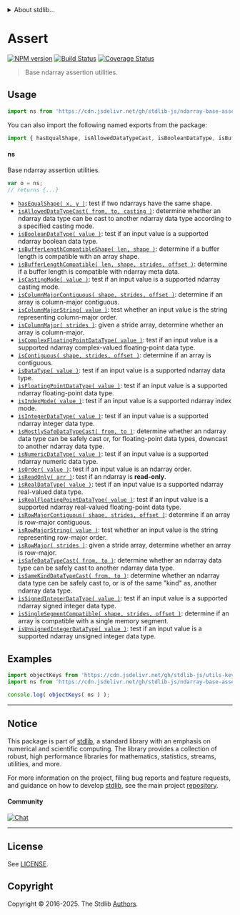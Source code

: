 <!--

@license Apache-2.0

Copyright (c) 2018 The Stdlib Authors.

Licensed under the Apache License, Version 2.0 (the "License");
you may not use this file except in compliance with the License.
You may obtain a copy of the License at

   http://www.apache.org/licenses/LICENSE-2.0

Unless required by applicable law or agreed to in writing, software
distributed under the License is distributed on an "AS IS" BASIS,
WITHOUT WARRANTIES OR CONDITIONS OF ANY KIND, either express or implied.
See the License for the specific language governing permissions and
limitations under the License.

-->


<details>
  <summary>
    About stdlib...
  </summary>
  <p>We believe in a future in which the web is a preferred environment for numerical computation. To help realize this future, we've built stdlib. stdlib is a standard library, with an emphasis on numerical and scientific computation, written in JavaScript (and C) for execution in browsers and in Node.js.</p>
  <p>The library is fully decomposable, being architected in such a way that you can swap out and mix and match APIs and functionality to cater to your exact preferences and use cases.</p>
  <p>When you use stdlib, you can be absolutely certain that you are using the most thorough, rigorous, well-written, studied, documented, tested, measured, and high-quality code out there.</p>
  <p>To join us in bringing numerical computing to the web, get started by checking us out on <a href="https://github.com/stdlib-js/stdlib">GitHub</a>, and please consider <a href="https://opencollective.com/stdlib">financially supporting stdlib</a>. We greatly appreciate your continued support!</p>
</details>

# Assert

[![NPM version][npm-image]][npm-url] [![Build Status][test-image]][test-url] [![Coverage Status][coverage-image]][coverage-url] <!-- [![dependencies][dependencies-image]][dependencies-url] -->

> Base ndarray assertion utilities.



<section class="usage">

## Usage

```javascript
import ns from 'https://cdn.jsdelivr.net/gh/stdlib-js/ndarray-base-assert@deno/mod.js';
```

You can also import the following named exports from the package:

```javascript
import { hasEqualShape, isAllowedDataTypeCast, isBooleanDataType, isBufferLengthCompatible, isBufferLengthCompatibleShape, isCastingMode, isColumnMajor, isColumnMajorContiguous, isColumnMajorString, isComplexFloatingPointDataType, isContiguous, isDataType, isFloatingPointDataType, isIndexMode, isIntegerDataType, isMostlySafeDataTypeCast, isNumericDataType, isOrder, isReadOnly, isRealDataType, isRealFloatingPointDataType, isRowMajor, isRowMajorContiguous, isRowMajorString, isSafeDataTypeCast, isSameKindDataTypeCast, isSignedIntegerDataType, isSingleSegmentCompatible, isUnsignedIntegerDataType } from 'https://cdn.jsdelivr.net/gh/stdlib-js/ndarray-base-assert@deno/mod.js';
```

#### ns

Base ndarray assertion utilities.

```javascript
var o = ns;
// returns {...}
```

<!-- <toc pattern="*"> -->

<div class="namespace-toc">

-   <span class="signature">[`hasEqualShape( x, y )`][@stdlib/ndarray/base/assert/has-equal-shape]</span><span class="delimiter">: </span><span class="description">test if two ndarrays have the same shape.</span>
-   <span class="signature">[`isAllowedDataTypeCast( from, to, casting )`][@stdlib/ndarray/base/assert/is-allowed-data-type-cast]</span><span class="delimiter">: </span><span class="description">determine whether an ndarray data type can be cast to another ndarray data type according to a specified casting mode.</span>
-   <span class="signature">[`isBooleanDataType( value )`][@stdlib/ndarray/base/assert/is-boolean-data-type]</span><span class="delimiter">: </span><span class="description">test if an input value is a supported ndarray boolean data type.</span>
-   <span class="signature">[`isBufferLengthCompatibleShape( len, shape )`][@stdlib/ndarray/base/assert/is-buffer-length-compatible-shape]</span><span class="delimiter">: </span><span class="description">determine if a buffer length is compatible with an array shape.</span>
-   <span class="signature">[`isBufferLengthCompatible( len, shape, strides, offset )`][@stdlib/ndarray/base/assert/is-buffer-length-compatible]</span><span class="delimiter">: </span><span class="description">determine if a buffer length is compatible with ndarray meta data.</span>
-   <span class="signature">[`isCastingMode( value )`][@stdlib/ndarray/base/assert/is-casting-mode]</span><span class="delimiter">: </span><span class="description">test if an input value is a supported ndarray casting mode.</span>
-   <span class="signature">[`isColumnMajorContiguous( shape, strides, offset )`][@stdlib/ndarray/base/assert/is-column-major-contiguous]</span><span class="delimiter">: </span><span class="description">determine if an array is column-major contiguous.</span>
-   <span class="signature">[`isColumnMajorString( value )`][@stdlib/ndarray/base/assert/is-column-major-string]</span><span class="delimiter">: </span><span class="description">test whether an input value is the string representing column-major order.</span>
-   <span class="signature">[`isColumnMajor( strides )`][@stdlib/ndarray/base/assert/is-column-major]</span><span class="delimiter">: </span><span class="description">given a stride array, determine whether an array is column-major.</span>
-   <span class="signature">[`isComplexFloatingPointDataType( value )`][@stdlib/ndarray/base/assert/is-complex-floating-point-data-type]</span><span class="delimiter">: </span><span class="description">test if an input value is a supported ndarray complex-valued floating-point data type.</span>
-   <span class="signature">[`isContiguous( shape, strides, offset )`][@stdlib/ndarray/base/assert/is-contiguous]</span><span class="delimiter">: </span><span class="description">determine if an array is contiguous.</span>
-   <span class="signature">[`isDataType( value )`][@stdlib/ndarray/base/assert/is-data-type]</span><span class="delimiter">: </span><span class="description">test if an input value is a supported ndarray data type.</span>
-   <span class="signature">[`isFloatingPointDataType( value )`][@stdlib/ndarray/base/assert/is-floating-point-data-type]</span><span class="delimiter">: </span><span class="description">test if an input value is a supported ndarray floating-point data type.</span>
-   <span class="signature">[`isIndexMode( value )`][@stdlib/ndarray/base/assert/is-index-mode]</span><span class="delimiter">: </span><span class="description">test if an input value is a supported ndarray index mode.</span>
-   <span class="signature">[`isIntegerDataType( value )`][@stdlib/ndarray/base/assert/is-integer-data-type]</span><span class="delimiter">: </span><span class="description">test if an input value is a supported ndarray integer data type.</span>
-   <span class="signature">[`isMostlySafeDataTypeCast( from, to )`][@stdlib/ndarray/base/assert/is-mostly-safe-data-type-cast]</span><span class="delimiter">: </span><span class="description">determine whether an ndarray data type can be safely cast or, for floating-point data types, downcast to another ndarray data type.</span>
-   <span class="signature">[`isNumericDataType( value )`][@stdlib/ndarray/base/assert/is-numeric-data-type]</span><span class="delimiter">: </span><span class="description">test if an input value is a supported ndarray numeric data type.</span>
-   <span class="signature">[`isOrder( value )`][@stdlib/ndarray/base/assert/is-order]</span><span class="delimiter">: </span><span class="description">test if an input value is an ndarray order.</span>
-   <span class="signature">[`isReadOnly( arr )`][@stdlib/ndarray/base/assert/is-read-only]</span><span class="delimiter">: </span><span class="description">test if an ndarray is **read-only**.</span>
-   <span class="signature">[`isRealDataType( value )`][@stdlib/ndarray/base/assert/is-real-data-type]</span><span class="delimiter">: </span><span class="description">test if an input value is a supported ndarray real-valued data type.</span>
-   <span class="signature">[`isRealFloatingPointDataType( value )`][@stdlib/ndarray/base/assert/is-real-floating-point-data-type]</span><span class="delimiter">: </span><span class="description">test if an input value is a supported ndarray real-valued floating-point data type.</span>
-   <span class="signature">[`isRowMajorContiguous( shape, strides, offset )`][@stdlib/ndarray/base/assert/is-row-major-contiguous]</span><span class="delimiter">: </span><span class="description">determine if an array is row-major contiguous.</span>
-   <span class="signature">[`isRowMajorString( value )`][@stdlib/ndarray/base/assert/is-row-major-string]</span><span class="delimiter">: </span><span class="description">test whether an input value is the string representing row-major order.</span>
-   <span class="signature">[`isRowMajor( strides )`][@stdlib/ndarray/base/assert/is-row-major]</span><span class="delimiter">: </span><span class="description">given a stride array, determine whether an array is row-major.</span>
-   <span class="signature">[`isSafeDataTypeCast( from, to )`][@stdlib/ndarray/base/assert/is-safe-data-type-cast]</span><span class="delimiter">: </span><span class="description">determine whether an ndarray data type can be safely cast to another ndarray data type.</span>
-   <span class="signature">[`isSameKindDataTypeCast( from, to )`][@stdlib/ndarray/base/assert/is-same-kind-data-type-cast]</span><span class="delimiter">: </span><span class="description">determine whether an ndarray data type can be safely cast to, or is of the same "kind" as, another ndarray data type.</span>
-   <span class="signature">[`isSignedIntegerDataType( value )`][@stdlib/ndarray/base/assert/is-signed-integer-data-type]</span><span class="delimiter">: </span><span class="description">test if an input value is a supported ndarray signed integer data type.</span>
-   <span class="signature">[`isSingleSegmentCompatible( shape, strides, offset )`][@stdlib/ndarray/base/assert/is-single-segment-compatible]</span><span class="delimiter">: </span><span class="description">determine if an array is compatible with a single memory segment.</span>
-   <span class="signature">[`isUnsignedIntegerDataType( value )`][@stdlib/ndarray/base/assert/is-unsigned-integer-data-type]</span><span class="delimiter">: </span><span class="description">test if an input value is a supported ndarray unsigned integer data type.</span>

</div>

<!-- </toc> -->

</section>

<!-- /.usage -->

<section class="examples">

## Examples

<!-- TODO: better examples -->

<!-- eslint no-undef: "error" -->

```javascript
import objectKeys from 'https://cdn.jsdelivr.net/gh/stdlib-js/utils-keys@deno/mod.js';
import ns from 'https://cdn.jsdelivr.net/gh/stdlib-js/ndarray-base-assert@deno/mod.js';

console.log( objectKeys( ns ) );
```

</section>

<!-- /.examples -->

<!-- Section for related `stdlib` packages. Do not manually edit this section, as it is automatically populated. -->

<section class="related">

</section>

<!-- /.related -->

<!-- Section for all links. Make sure to keep an empty line after the `section` element and another before the `/section` close. -->


<section class="main-repo" >

* * *

## Notice

This package is part of [stdlib][stdlib], a standard library with an emphasis on numerical and scientific computing. The library provides a collection of robust, high performance libraries for mathematics, statistics, streams, utilities, and more.

For more information on the project, filing bug reports and feature requests, and guidance on how to develop [stdlib][stdlib], see the main project [repository][stdlib].

#### Community

[![Chat][chat-image]][chat-url]

---

## License

See [LICENSE][stdlib-license].


## Copyright

Copyright &copy; 2016-2025. The Stdlib [Authors][stdlib-authors].

</section>

<!-- /.stdlib -->

<!-- Section for all links. Make sure to keep an empty line after the `section` element and another before the `/section` close. -->

<section class="links">

[npm-image]: http://img.shields.io/npm/v/@stdlib/ndarray-base-assert.svg
[npm-url]: https://npmjs.org/package/@stdlib/ndarray-base-assert

[test-image]: https://github.com/stdlib-js/ndarray-base-assert/actions/workflows/test.yml/badge.svg?branch=main
[test-url]: https://github.com/stdlib-js/ndarray-base-assert/actions/workflows/test.yml?query=branch:main

[coverage-image]: https://img.shields.io/codecov/c/github/stdlib-js/ndarray-base-assert/main.svg
[coverage-url]: https://codecov.io/github/stdlib-js/ndarray-base-assert?branch=main

<!--

[dependencies-image]: https://img.shields.io/david/stdlib-js/ndarray-base-assert.svg
[dependencies-url]: https://david-dm.org/stdlib-js/ndarray-base-assert/main

-->

[chat-image]: https://img.shields.io/gitter/room/stdlib-js/stdlib.svg
[chat-url]: https://app.gitter.im/#/room/#stdlib-js_stdlib:gitter.im

[stdlib]: https://github.com/stdlib-js/stdlib

[stdlib-authors]: https://github.com/stdlib-js/stdlib/graphs/contributors

[umd]: https://github.com/umdjs/umd
[es-module]: https://developer.mozilla.org/en-US/docs/Web/JavaScript/Guide/Modules

[deno-url]: https://github.com/stdlib-js/ndarray-base-assert/tree/deno
[deno-readme]: https://github.com/stdlib-js/ndarray-base-assert/blob/deno/README.md
[umd-url]: https://github.com/stdlib-js/ndarray-base-assert/tree/umd
[umd-readme]: https://github.com/stdlib-js/ndarray-base-assert/blob/umd/README.md
[esm-url]: https://github.com/stdlib-js/ndarray-base-assert/tree/esm
[esm-readme]: https://github.com/stdlib-js/ndarray-base-assert/blob/esm/README.md
[branches-url]: https://github.com/stdlib-js/ndarray-base-assert/blob/main/branches.md

[stdlib-license]: https://raw.githubusercontent.com/stdlib-js/ndarray-base-assert/main/LICENSE

<!-- <toc-links> -->

[@stdlib/ndarray/base/assert/has-equal-shape]: https://github.com/stdlib-js/ndarray-base-assert-has-equal-shape/tree/deno

[@stdlib/ndarray/base/assert/is-allowed-data-type-cast]: https://github.com/stdlib-js/ndarray-base-assert-is-allowed-data-type-cast/tree/deno

[@stdlib/ndarray/base/assert/is-boolean-data-type]: https://github.com/stdlib-js/ndarray-base-assert-is-boolean-data-type/tree/deno

[@stdlib/ndarray/base/assert/is-buffer-length-compatible-shape]: https://github.com/stdlib-js/ndarray-base-assert-is-buffer-length-compatible-shape/tree/deno

[@stdlib/ndarray/base/assert/is-buffer-length-compatible]: https://github.com/stdlib-js/ndarray-base-assert-is-buffer-length-compatible/tree/deno

[@stdlib/ndarray/base/assert/is-casting-mode]: https://github.com/stdlib-js/ndarray-base-assert-is-casting-mode/tree/deno

[@stdlib/ndarray/base/assert/is-column-major-contiguous]: https://github.com/stdlib-js/ndarray-base-assert-is-column-major-contiguous/tree/deno

[@stdlib/ndarray/base/assert/is-column-major-string]: https://github.com/stdlib-js/ndarray-base-assert-is-column-major-string/tree/deno

[@stdlib/ndarray/base/assert/is-column-major]: https://github.com/stdlib-js/ndarray-base-assert-is-column-major/tree/deno

[@stdlib/ndarray/base/assert/is-complex-floating-point-data-type]: https://github.com/stdlib-js/ndarray-base-assert-is-complex-floating-point-data-type/tree/deno

[@stdlib/ndarray/base/assert/is-contiguous]: https://github.com/stdlib-js/ndarray-base-assert-is-contiguous/tree/deno

[@stdlib/ndarray/base/assert/is-data-type]: https://github.com/stdlib-js/ndarray-base-assert-is-data-type/tree/deno

[@stdlib/ndarray/base/assert/is-floating-point-data-type]: https://github.com/stdlib-js/ndarray-base-assert-is-floating-point-data-type/tree/deno

[@stdlib/ndarray/base/assert/is-index-mode]: https://github.com/stdlib-js/ndarray-base-assert-is-index-mode/tree/deno

[@stdlib/ndarray/base/assert/is-integer-data-type]: https://github.com/stdlib-js/ndarray-base-assert-is-integer-data-type/tree/deno

[@stdlib/ndarray/base/assert/is-mostly-safe-data-type-cast]: https://github.com/stdlib-js/ndarray-base-assert-is-mostly-safe-data-type-cast/tree/deno

[@stdlib/ndarray/base/assert/is-numeric-data-type]: https://github.com/stdlib-js/ndarray-base-assert-is-numeric-data-type/tree/deno

[@stdlib/ndarray/base/assert/is-order]: https://github.com/stdlib-js/ndarray-base-assert-is-order/tree/deno

[@stdlib/ndarray/base/assert/is-read-only]: https://github.com/stdlib-js/ndarray-base-assert-is-read-only/tree/deno

[@stdlib/ndarray/base/assert/is-real-data-type]: https://github.com/stdlib-js/ndarray-base-assert-is-real-data-type/tree/deno

[@stdlib/ndarray/base/assert/is-real-floating-point-data-type]: https://github.com/stdlib-js/ndarray-base-assert-is-real-floating-point-data-type/tree/deno

[@stdlib/ndarray/base/assert/is-row-major-contiguous]: https://github.com/stdlib-js/ndarray-base-assert-is-row-major-contiguous/tree/deno

[@stdlib/ndarray/base/assert/is-row-major-string]: https://github.com/stdlib-js/ndarray-base-assert-is-row-major-string/tree/deno

[@stdlib/ndarray/base/assert/is-row-major]: https://github.com/stdlib-js/ndarray-base-assert-is-row-major/tree/deno

[@stdlib/ndarray/base/assert/is-safe-data-type-cast]: https://github.com/stdlib-js/ndarray-base-assert-is-safe-data-type-cast/tree/deno

[@stdlib/ndarray/base/assert/is-same-kind-data-type-cast]: https://github.com/stdlib-js/ndarray-base-assert-is-same-kind-data-type-cast/tree/deno

[@stdlib/ndarray/base/assert/is-signed-integer-data-type]: https://github.com/stdlib-js/ndarray-base-assert-is-signed-integer-data-type/tree/deno

[@stdlib/ndarray/base/assert/is-single-segment-compatible]: https://github.com/stdlib-js/ndarray-base-assert-is-single-segment-compatible/tree/deno

[@stdlib/ndarray/base/assert/is-unsigned-integer-data-type]: https://github.com/stdlib-js/ndarray-base-assert-is-unsigned-integer-data-type/tree/deno

<!-- </toc-links> -->

</section>

<!-- /.links -->
